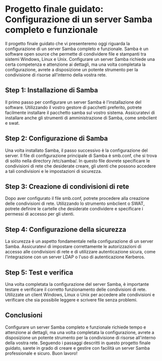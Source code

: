 # Progetto finale guidato: Configurazione di un server Samba completo e funzionale

Il progetto finale guidato che vi presenteremo oggi riguarda la configurazione di un server Samba completo e funzionale. Samba è un software open source che permette di condividere file e stampanti tra sistemi Windows, Linux e Unix. Configurare un server Samba richiede una certa competenza e attenzione ai dettagli, ma una volta completata la configurazione, avrete a disposizione un potente strumento per la condivisione di risorse all'interno della vostra rete.

## Step 1: Installazione di Samba

Il primo passo per configurare un server Samba è l'installazione del software. Utilizzando il vostro gestore di pacchetti preferito, potrete facilmente installare il pacchetto samba sul vostro sistema. Assicuratevi di installare anche gli strumenti di amministrazione di Samba, come smbclient e swat.

## Step 2: Configurazione di Samba

Una volta installato Samba, il passo successivo è la configurazione del server. Il file di configurazione principale di Samba è smb.conf, che si trova di solito nella directory /etc/samba/. In questo file dovrete specificare le condivisioni di rete che desiderate creare, gli utenti che possono accedere a tali condivisioni e le impostazioni di sicurezza.

## Step 3: Creazione di condivisioni di rete

Dopo aver configurato il file smb.conf, potrete procedere alla creazione delle condivisioni di rete. Utilizzando lo strumento smbclient o SWAT, potrete definire le cartelle che desiderate condividere e specificare i permessi di accesso per gli utenti.

## Step 4: Configurazione della sicurezza

La sicurezza è un aspetto fondamentale nella configurazione di un server Samba. Assicuratevi di impostare correttamente le autorizzazioni di accesso alle condivisioni di rete e di utilizzare autenticazione sicura, come l'integrazione con un server LDAP o l'uso di autenticazione Kerberos.

## Step 5: Test e verifica

Una volta completata la configurazione del server Samba, è importante testare e verificare il corretto funzionamento delle condivisioni di rete. Utilizzate un client Windows, Linux o Unix per accedere alle condivisioni e verificare che sia possibile leggere e scrivere file senza problemi.

## Conclusioni

Configurare un server Samba completo e funzionale richiede tempo e attenzione ai dettagli, ma una volta completata la configurazione, avrete a disposizione un potente strumento per la condivisione di risorse all'interno della vostra rete. Seguendo i passaggi descritti in questo progetto finale guidato, sarete in grado di creare e gestire con facilità un server Samba professionale e sicuro. Buon lavoro!